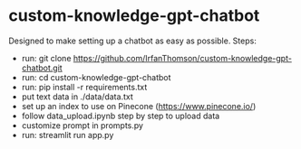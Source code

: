# custom-knowledge-gpt-chatbot
Designed to make setting up a chatbot as easy as possible.
Steps:
- run: git clone https://github.com/IrfanThomson/custom-knowledge-gpt-chatbot.git
- run: cd custom-knowledge-gpt-chatbot
- run: pip install -r requirements.txt
- put text data in ./data/data.txt
- set up an index to use on Pinecone (https://www.pinecone.io/)
- follow data_upload.ipynb step by step to upload data
- customize prompt in prompts.py
- run: streamlit run app.py
